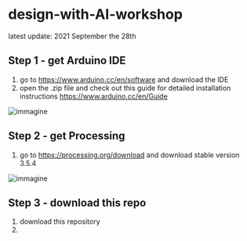 # design-with-AI-workshop
latest update: 2021 September the 28th

## Step 1 - get Arduino IDE
1. go to https://www.arduino.cc/en/software and download the IDE
2. open the .zip file and check out this guide for detailed installation instructions https://www.arduino.cc/en/Guide

![immagine](https://user-images.githubusercontent.com/6803317/135173494-d52e390e-08cb-4e01-99aa-d60db68c8885.png)


## Step 2 - get Processing
1. go to https://processing.org/download and download stable version 3.5.4

![immagine](https://user-images.githubusercontent.com/6803317/135172656-92ffb855-395e-413d-aaee-0ca480ccca84.png)


## Step 3 - download this repo
1. download this repository
2. 
